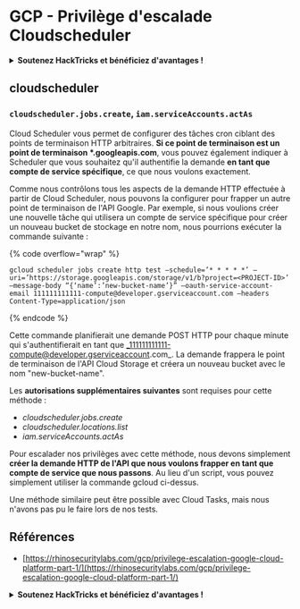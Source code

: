# GCP - Privilège d'escalade Cloudscheduler

<details>

<summary><strong>Soutenez HackTricks et bénéficiez d'avantages !</strong></summary>

* Si vous souhaitez voir votre **entreprise annoncée dans HackTricks** ou si vous souhaitez accéder à la **dernière version de PEASS ou télécharger HackTricks en PDF**, consultez les [**PLANS D'ABONNEMENT**](https://github.com/sponsors/carlospolop) !
* Obtenez le [**swag officiel PEASS & HackTricks**](https://peass.creator-spring.com)
* Découvrez [**The PEASS Family**](https://opensea.io/collection/the-peass-family), notre collection d'[**NFTs**](https://opensea.io/collection/the-peass-family) exclusifs
* **Rejoignez** 💬 [**le groupe Discord**](https://discord.gg/hRep4RUj7f) ou le [**groupe Telegram**](https://t.me/peass) ou **suivez** moi sur **Twitter** 🐦 [**@carlospolopm**](https://twitter.com/carlospolopm).
* **Partagez vos astuces de piratage en soumettant des PR aux** [**HackTricks**](https://github.com/carlospolop/hacktricks) et [**HackTricks Cloud**](https://github.com/carlospolop/hacktricks-cloud) github repos.

</details>

## cloudscheduler

### `cloudscheduler.jobs.create`, `iam.serviceAccounts.actAs`

Cloud Scheduler vous permet de configurer des tâches cron ciblant des points de terminaison HTTP arbitraires. **Si ce point de terminaison est un point de terminaison \*.googleapis.com**, vous pouvez également indiquer à Scheduler que vous souhaitez qu'il authentifie la demande **en tant que compte de service spécifique**, ce que nous voulons exactement.

Comme nous contrôlons tous les aspects de la demande HTTP effectuée à partir de Cloud Scheduler, nous pouvons la configurer pour frapper un autre point de terminaison de l'API Google. Par exemple, si nous voulions créer une nouvelle tâche qui utilisera un compte de service spécifique pour créer un nouveau bucket de stockage en notre nom, nous pourrions exécuter la commande suivante :

{% code overflow="wrap" %}
```
gcloud scheduler jobs create http test –schedule=’* * * * *’ –uri=’https://storage.googleapis.com/storage/v1/b?project=<PROJECT-ID>’ –message-body “{‘name’:’new-bucket-name’}” –oauth-service-account-email 111111111111-compute@developer.gserviceaccount.com –headers Content-Type=application/json
```
{% endcode %}

Cette commande planifierait une demande POST HTTP pour chaque minute qui s'authentifierait en tant que _111111111111-compute@developer.gserviceaccount.com_. La demande frappera le point de terminaison de l'API Cloud Storage et créera un nouveau bucket avec le nom "new-bucket-name".

Les **autorisations supplémentaires suivantes** sont requises pour cette méthode :

* _cloudscheduler.jobs.create_
* _cloudscheduler.locations.list_
* _iam.serviceAccounts.actAs_

Pour escalader nos privilèges avec cette méthode, nous devons simplement **créer la demande HTTP de l'API que nous voulons frapper en tant que compte de service que nous passons**. Au lieu d'un script, vous pouvez simplement utiliser la commande gcloud ci-dessus.

Une méthode similaire peut être possible avec Cloud Tasks, mais nous n'avons pas pu le faire lors de nos tests.

## Références

* [https://rhinosecuritylabs.com/gcp/privilege-escalation-google-cloud-platform-part-1/](https://rhinosecuritylabs.com/gcp/privilege-escalation-google-cloud-platform-part-1/)

<details>

<summary><strong>Soutenez HackTricks et bénéficiez d'avantages !</strong></summary>

* Si vous souhaitez voir votre **entreprise annoncée dans HackTricks** ou si vous souhaitez accéder à la **dernière version de PEASS ou télécharger HackTricks en PDF**, consultez les [**PLANS D'ABONNEMENT**](https://github.com/sponsors/carlospolop) !
* Obtenez le [**swag officiel PEASS & HackTricks**](https://peass.creator-spring.com)
* Découvrez [**The PEASS Family**](https://opensea.io/collection/the-peass-family), notre collection d'[**NFTs**](https://opensea.io/collection/the-peass-family) exclusifs
* **Rejoignez** 💬 [**le groupe Discord**](https://discord.gg/hRep4RUj7f) ou le [**groupe Telegram**](https://t.me/peass) ou **suivez** moi sur **Twitter** 🐦 [**@carlospolopm**](https://twitter.com/carlospolopm).
* **Partagez vos astuces de piratage en soumettant des PR aux** [**HackTricks**](https://github.com/carlospolop/hacktricks) et [**HackTricks Cloud**](https://github.com/carlospolop/hacktricks-cloud) github repos.

</details>